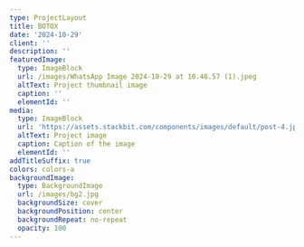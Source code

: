 ```yaml
---
type: ProjectLayout
title: BOTOX
date: '2024-10-29'
client: ''
description: ''
featuredImage:
  type: ImageBlock
  url: /images/WhatsApp Image 2024-10-29 at 10.46.57 (1).jpeg
  altText: Project thumbnail image
  caption: ''
  elementId: ''
media:
  type: ImageBlock
  url: 'https://assets.stackbit.com/components/images/default/post-4.jpeg'
  altText: Project image
  caption: Caption of the image
  elementId: ''
addTitleSuffix: true
colors: colors-a
backgroundImage:
  type: BackgroundImage
  url: /images/bg2.jpg
  backgroundSize: cover
  backgroundPosition: center
  backgroundRepeat: no-repeat
  opacity: 100
---
```

